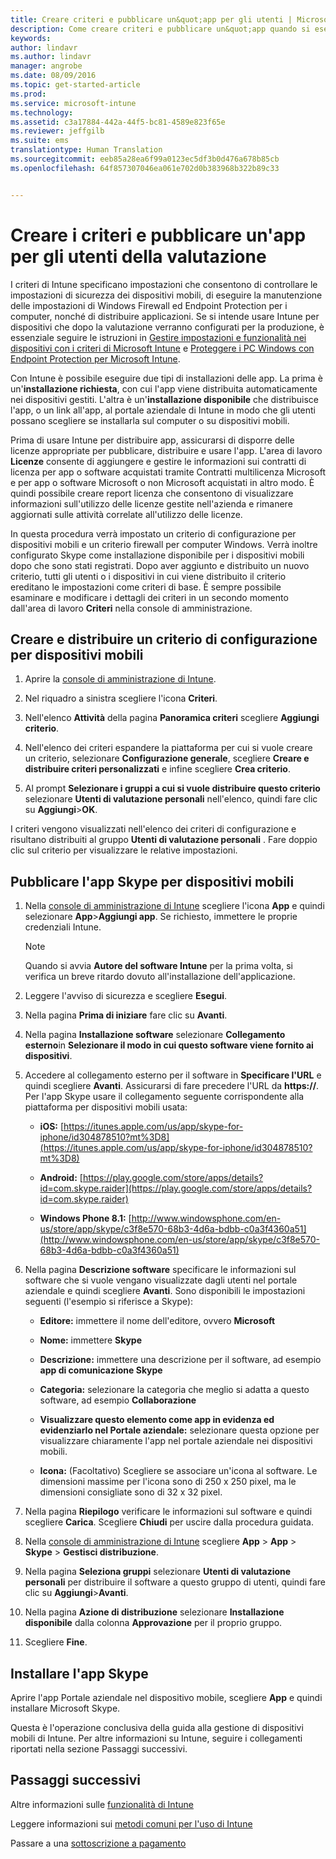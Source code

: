 ```yaml
---
title: Creare criteri e pubblicare un&quot;app per gli utenti | Microsoft Intune
description: Come creare criteri e pubblicare un&quot;app quando si esegue l&quot;iscrizione per una valutazione gratuita di 30 giorni di Intune
keywords: 
author: lindavr
ms.author: lindavr
manager: angrobe
ms.date: 08/09/2016
ms.topic: get-started-article
ms.prod: 
ms.service: microsoft-intune
ms.technology: 
ms.assetid: c3a17884-442a-44f5-bc81-4589e823f65e
ms.reviewer: jeffgilb
ms.suite: ems
translationtype: Human Translation
ms.sourcegitcommit: eeb85a28ea6f99a0123ec5df3b0d476a678b85cb
ms.openlocfilehash: 64f857307046ea061e702d0b383968b322b89c33


---
```



# <a name="create-policies-and-publish-an-app-to-evaluation-users"></a>Creare i criteri e pubblicare un'app per gli utenti della valutazione
I criteri di Intune specificano impostazioni che consentono di controllare le impostazioni di sicurezza dei dispositivi mobili, di eseguire la manutenzione delle impostazioni di Windows Firewall ed Endpoint Protection per i computer, nonché di distribuire applicazioni. Se si intende usare Intune per dispositivi che dopo la valutazione verranno configurati per la produzione, è essenziale seguire le istruzioni in [Gestire impostazioni e funzionalità nei dispositivi con i criteri di Microsoft Intune](/intune/deploy-use/manage-settings-and-features-on-your-devices-with-microsoft-intune-policies) e [Proteggere i PC Windows con Endpoint Protection per Microsoft Intune](/intune/deploy-use/help-secure-windows-pcs-with-endpoint-protection-for-microsoft-intune).

Con Intune è possibile eseguire due tipi di installazioni delle app. La prima è un'**installazione richiesta**, con cui l'app viene distribuita automaticamente nei dispositivi gestiti. L'altra è un'**installazione disponibile** che distribuisce l'app, o un link all'app, al portale aziendale di Intune in modo che gli utenti possano scegliere se installarla sul computer o su dispositivi mobili.

Prima di usare Intune per distribuire app, assicurarsi di disporre delle licenze appropriate per pubblicare, distribuire e usare l'app. L'area di lavoro **Licenze** consente di aggiungere e gestire le informazioni sui contratti di licenza per app o software acquistati tramite Contratti multilicenza Microsoft e per app o software Microsoft o non Microsoft acquistati in altro modo. È quindi possibile creare report licenza che consentono di visualizzare informazioni sull'utilizzo delle licenze gestite nell'azienda e rimanere aggiornati sulle attività correlate all'utilizzo delle licenze.

In questa procedura verrà impostato un criterio di configurazione per dispositivi mobili e un criterio firewall per computer Windows. Verrà inoltre configurato Skype come installazione disponibile per i dispositivi mobili dopo che sono stati registrati. Dopo aver aggiunto e distribuito un nuovo criterio, tutti gli utenti o i dispositivi in cui viene distribuito il criterio ereditano le impostazioni come criteri di base. È sempre possibile esaminare e modificare i dettagli dei criteri in un secondo momento dall'area di lavoro **Criteri** nella console di amministrazione.

## <a name="create-and-deploy-a-mobile-device-configuration-policy"></a>Creare e distribuire un criterio di configurazione per dispositivi mobili

1.  Aprire la [console di amministrazione di Intune](https://manage.microsoft.com/).

2.  Nel riquadro a sinistra scegliere l'icona **Criteri**.

3.  Nell'elenco **Attività** della pagina **Panoramica criteri** scegliere **Aggiungi criterio**.

4.  Nell'elenco dei criteri espandere la piattaforma per cui si vuole creare un criterio, selezionare **Configurazione generale**, scegliere **Creare e distribuire criteri personalizzati** e infine scegliere **Crea criterio**.

5.  Al prompt **Selezionare i gruppi a cui si vuole distribuire questo criterio** selezionare **Utenti di valutazione personali** nell'elenco, quindi fare clic su **Aggiungi**&gt;**OK**.

I criteri vengono visualizzati nell'elenco dei criteri di configurazione e risultano distribuiti al gruppo **Utenti di valutazione personali** . Fare doppio clic sul criterio per visualizzare le relative impostazioni.

## <a name="publish-the-skype-app-for-mobile-devices"></a>Pubblicare l'app Skype per dispositivi mobili

1.  Nella [console di amministrazione di Intune](https://manage.microsoft.com/) scegliere l'icona **App** e quindi selezionare **App**&gt;**Aggiungi app**. Se richiesto, immettere le proprie credenziali Intune.

    > [!NOTE]
    > Quando si avvia **Autore del software Intune** per la prima volta, si verifica un breve ritardo dovuto all'installazione dell'applicazione.

2.  Leggere l'avviso di sicurezza e scegliere **Esegui**.

3.  Nella pagina **Prima di iniziare** fare clic su **Avanti**.

4.  Nella pagina **Installazione software** selezionare **Collegamento esterno**in **Selezionare il modo in cui questo software viene fornito ai dispositivi**.

5.  Accedere al collegamento esterno per il software in **Specificare l'URL** e quindi scegliere **Avanti**. Assicurarsi di fare precedere l'URL da **https://**. Per l'app Skype usare il collegamento seguente corrispondente alla piattaforma per dispositivi mobili usata:

    -   **iOS:** [https://itunes.apple.com/us/app/skype-for-iphone/id304878510?mt%3D8](https://itunes.apple.com/us/app/skype-for-iphone/id304878510?mt%3D8)

    -   **Android:** [https://play.google.com/store/apps/details?id=com.skype.raider](https://play.google.com/store/apps/details?id=com.skype.raider)

    -   **Windows Phone 8.1:** [http://www.windowsphone.com/en-us/store/app/skype/c3f8e570-68b3-4d6a-bdbb-c0a3f4360a51](http://www.windowsphone.com/en-us/store/app/skype/c3f8e570-68b3-4d6a-bdbb-c0a3f4360a51)

6.  Nella pagina **Descrizione software** specificare le informazioni sul software che si vuole vengano visualizzate dagli utenti nel portale aziendale e quindi scegliere **Avanti**. Sono disponibili le impostazioni seguenti (l'esempio si riferisce a Skype):

    -   **Editore:** immettere il nome dell'editore, ovvero **Microsoft**

    -   **Nome:** immettere **Skype**

    -   **Descrizione:** immettere una descrizione per il software, ad esempio **app di comunicazione Skype**

    -   **Categoria:** selezionare la categoria che meglio si adatta a questo software, ad esempio **Collaborazione**

    -   **Visualizzare questo elemento come app in evidenza ed evidenziarlo nel Portale aziendale:** selezionare questa opzione per visualizzare chiaramente l'app nel portale aziendale nei dispositivi mobili.

    -   **Icona:**  (Facoltativo) Scegliere se associare un'icona al software. Le dimensioni massime per l'icona sono di 250 x 250 pixel, ma le dimensioni consigliate sono di 32 x 32 pixel.

7.  Nella pagina **Riepilogo** verificare le informazioni sul software e quindi scegliere **Carica**. Scegliere **Chiudi** per uscire dalla procedura guidata.

8.  Nella [console di amministrazione di Intune](https://manage.microsoft.com/) scegliere **App** &gt; **App** &gt; **Skype** &gt; **Gestisci distribuzione**.

9. Nella pagina **Seleziona gruppi** selezionare **Utenti di valutazione personali** per distribuire il software a questo gruppo di utenti, quindi fare clic su **Aggiungi**&gt;**Avanti**.

10. Nella pagina **Azione di distribuzione** selezionare **Installazione disponibile** dalla colonna **Approvazione** per il proprio gruppo.

11. Scegliere **Fine**.

## <a name="install-the-skype-app"></a>Installare l'app Skype
Aprire l'app Portale aziendale nel dispositivo mobile, scegliere **App** e quindi installare Microsoft Skype.

Questa è l'operazione conclusiva della guida alla gestione di dispositivi mobili di Intune. Per altre informazioni su Intune, seguire i collegamenti riportati nella sezione Passaggi successivi.
## <a name="next-steps"></a>Passaggi successivi
Altre informazioni sulle [funzionalità di Intune](get-started-with-a-30-day-trial-of-microsoft-intune-step-6.md)

Leggere informazioni sui [metodi comuni per l'uso di Intune](common-ways-to-use-intune.md)

Passare a una [sottoscrizione a pagamento](get-started-with-a-30-day-trial-of-microsoft-intune-step-7.md)



<!--HONumber=Nov16_HO5-->


